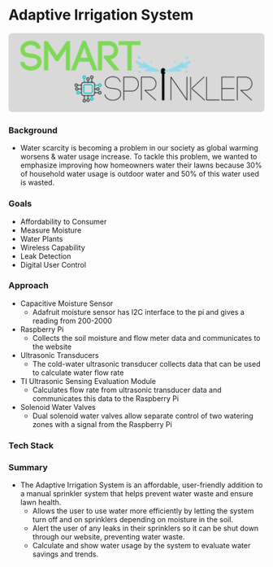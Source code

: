 # Adaptive Irrigation System

![plot](./images/smart-sprinkler-logo.png)

### Background
- Water scarcity is becoming a problem in our society as global warming worsens & water usage increase. To tackle this problem, we wanted to emphasize improving how homeowners water their lawns because 30% of household water usage is outdoor water and 50% of this water used is wasted.

### Goals
- Affordability to Consumer
- Measure Moisture
- Water Plants
- Wireless Capability
- Leak Detection
- Digital User Control

### Approach
- Capacitive Moisture Sensor
  - Adafruit moisture sensor has I2C interface to the pi and gives a reading from 200-2000
- Raspberry Pi
  - Collects the soil moisture and flow meter data and communicates to the website 
- Ultrasonic Transducers
  - The cold-water ultrasonic transducer collects data that can be used to calculate water flow rate
- TI Ultrasonic Sensing Evaluation Module
  - Calculates flow rate from ultrasonic transducer data and communicates this data to the Raspberry Pi
- Solenoid Water Valves
  - Dual solenoid water valves allow separate control of two watering zones with a signal from the Raspberry Pi 

### Tech Stack

### Summary
- The Adaptive Irrigation System is an affordable, user-friendly addition to a manual sprinkler system that helps prevent water waste and ensure lawn health. 
  - Allows the user to use water more efficiently by letting the system turn off and on sprinklers depending on moisture in the soil.
  - Alert the user of any leaks in their sprinklers so it can be shut down through our website, preventing water waste.
  - Calculate and show water usage by the system to evaluate water savings and trends.
